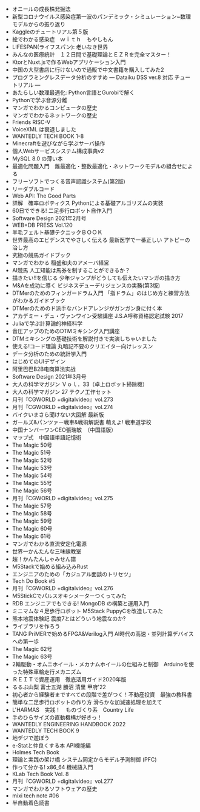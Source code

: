* オニールの成長株発掘法
* 新型コロナウイルス感染症第一波のパンデミック・シミュレーション~数理モデルからの振り返り
* Kaggleのチュートリアル第５版
* 絵でわかる感染症　ｗｉｔｈ　もやしもん
* LIFESPAN(ライフスパン): 老いなき世界
* みんなの医療統計　１２日間で基礎理論とＥＺＲを完全マスター！
* KtorとNuxt.jsで作るWebアプリケーション入門
* 中国の大型書店に行けないので通販で中文書籍を購入してみた2
* プログラミングレスデータ分析のすすめ ― Dataiku DSS ver.8 対応 チュートリアル ―
* あたらしい数理最適化: Python言語とGurobiで解く
* Pythonで学ぶ音源分離
* マンガでわかるコンピュータの歴史
* マンガでわかるネットワークの歴史
* Friends RISC-V
* VoiceXML は衰退しました
* WANTEDLY TECH BOOK 1-8
* Minecraftを遊びながら学ぶサーバ操作
* 個人Webサービスシステム構成事典v2
* MySQL 8.0 の薄い本
* 最適化問題入門　錐最適化・整数最適化・ネットワークモデルの組合せによる
* フリーソフトでつくる音声認識システム(第2版)
* リーダブルコード
* Web API: The Good Parts
* 詳解　確率ロボティクス Pythonによる基礎アルゴリズムの実装
* 60日でできる! 二足歩行ロボット自作入門
* Software Design 2021年2月号
* WEB+DB PRESS Vol.120
* 羊毛フェルト基礎テクニックＢＯＯＫ
* 世界最高のエビデンスでやさしく伝える 最新医学で一番正しい アトピーの治し方
* 究極の競馬ガイドブック
* マンガでわかる 稲盛和夫のアメーバ経営
* AI競馬 人工知能は馬券を制することができるか？
* 描きたい!!を信じる 少年ジャンプがどうしても伝えたいマンガの描き方
* M&Aを成功に導く ビジネスデューデリジェンスの実務(第3版)
* DTMerのためのフィンガードラム入門 「指ドラム」のはじめ方と練習方法がわかるガイドブック
* DTMerのためのド派手なバンドアレンジがガンガン身に付く本
* アカデミー・デュ・ヴァンワイン受験講座 J.S.A呼称資格認定試験 2017
* Juliaで学ぶ計算論的神経科学
* 音圧アップのためのDTMミキシング入門講座
* DTMミキシングの基礎技術を解説付きで実演しちゃいました
* 使える!コード理論 丸暗記不要のクリエイター向けレッスン
* データ分析のための統計学入門
* はじめてのUIデザイン
* 阿里巴巴B2B电商算法实战
* Software Design 2021年3月号
* 大人の科学マガジン Ｖｏｌ．33（卓上ロボット掃除機）
* 大人の科学マガジン 27 テクノ工作セット
* 月刊『CGWORLD +digitalvideo』vol.273
* 月刊『CGWORLD +digitalvideo』vol.274
* バイクいまさら聞けない大図解 最新版
* ガールズ&パンツァー戦車&戦術解説書 萌えよ! 戦車道学校
* 中国ナンバーワンCEO張瑞敏　（中国語版）
* マップ式　中国語単語記憶術
* The Magic 50号
* The Magic 51号
* The Magic 52号
* The Magic 53号
* The Magic 54号
* The Magic 55号
* The Magic 56号
* 月刊『CGWORLD +digitalvideo』vol.275
* The Magic 57号
* The Magic 58号
* The Magic 59号
* The Magic 60号
* The Magic 61号
* マンガでわかる直流安定化電源
* 世界一かんたんな三味線教室
* 超！かんたんしゃみせん譜
* M5Stackで始める組み込みRust
* エンジニアのための「カジュアル面談のトリセツ」
* Tech Do Book #5
* 月刊『CGWORLD +digitalvideo』vol.276
* M5StickCでパルスオキシメーターつくってみた
* RDB エンジニアでもできる! MongoDB の構築と運用入門
* ミニマムな４足歩行ロボット M5Stack PuppyCを改造してみた
* 熊本地震体験記 震度7とはどういう地震なのか?
* ライブラリを作ろう
* TANG PriMERで始めるFPGA&Verilog入門 AI時代の高速・並列計算デバイスへの第一歩
* The Magic 62号
* The Magic 63号
* 2輪駆動・オムニホイール・メカナムホイールの仕組みと制御　Arduinoを使った特殊車輪走行メカニズム
* ＲＥＩＴで資産運用　徹底活用ガイド2020年版
* るるぶ山梨 富士五湖 勝沼 清里 甲府'22
* 初心者から経験者まですべての段階で差がつく！不動産投資　最強の教科書
* 簡単な二足歩行ロボットの作り方 滑らかな加減速処理を加えて
* L'HARMAS　実践！　ものづくり系　Country Life
* 手のひらサイズの直動機構が好きっ！
* WANTEDLY ENGINEERING HANDBOOK 2022
* WANTEDLY TECH BOOK 9
* 地デジで遊ぼう
* e-Statと仲良くする本 API機能編
* Holmes Tech Book
* 理論と実践の架け橋 システム同定からモデル予測制御 (PFC)
* 作って分かる! x86_64 機械語入門
* KLab Tech Book Vol. 8
* 月刊『CGWORLD +digitalvideo』vol.277
* マンガでわかるソフトウェアの歴史
* mixi tech note #06
* 半自動着色読書
